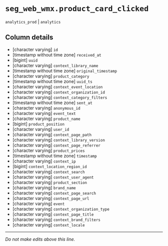 # `seg_web_wmx.product_card_clicked`
`analytics_prod` | `analytics`

## Column details
* [character varying] `id`
* [timestamp without time zone] `received_at`
* [bigint]    `uuid`
* [character varying] `context_library_name`
* [timestamp without time zone] `original_timestamp`
* [character varying] `product_category`
* [timestamp without time zone] `uuid_ts`
* [character varying] `context_event_location`
* [character varying] `context_organization_id`
* [character varying] `context_category_filters`
* [timestamp without time zone] `sent_at`
* [character varying] `anonymous_id`
* [character varying] `event_text`
* [character varying] `product_name`
* [bigint]    `product_position`
* [character varying] `user_id`
* [character varying] `context_page_path`
* [character varying] `context_library_version`
* [character varying] `context_page_referrer`
* [character varying] `product_prices`
* [timestamp without time zone] `timestamp`
* [character varying] `context_ip`
* [bigint]    `context_location_region_id`
* [character varying] `context_search`
* [character varying] `context_user_agent`
* [character varying] `product_section`
* [character varying] `brand_name`
* [character varying] `context_page_search`
* [character varying] `context_page_url`
* [character varying] `event`
* [character varying] `context_organization_type`
* [character varying] `context_page_title`
* [character varying] `context_brand_filters`
* [character varying] `context_locale`

-------------------------------------------------------------------------------
*Do not make edits above this line.*
